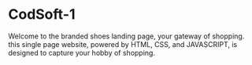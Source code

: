 # CodSoft-1
Welcome to the branded shoes landing page, your gateway of shopping. this single page website, powered by HTML, CSS, and JAVASCRIPT, is designed to capture your hobby of shopping.
